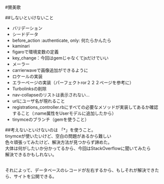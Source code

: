 #賛美歌

##しないといけないこと
<ul>
	<li>バリデーション</li>
	<li>シードデータ</li>
	<li>before_action :authenticate, only: 何たらかんたら</li>
	<li>kaminari</li>
	<li>figaroで環境変数の定義</li>
	<li>key_change：今回はgemじゃなくてjsだけでいい</li>
	<li>メーラー</li>	
	<li>carrierwaveで画像追加ができるように</li>
	<li>ロケールの実装</li>
	<li>エラーぺージの実装（パーフェクトror２２２ぺージを参考に）</li>
	<li>Turbolinksの削除</li>
	<li>nav-collapseのリストは表示されない...</li>
	<li>urlにユーザ名が現れること</li>
	<li>registrations_controller.rbにすべての必要なメソッドが実装してあるか確認すること（:name属性をUserモデルに追加したから）</li>
	<li>tinymceのブランチ（gemを使うこと）</li>
</ul>


##考えないといけないのは
「*」を使うこと。<br/>
tinymceが使いたいけど、空白の問題があるから難しい<br/>
色々頑張ってみたけど、解決方法が見つからず諦めた。<br/>
大体は何がしたいか分かってるから、今回はStackOverflowに聞いてみたら<br/>
解決できるかもしれない。<br/><br/>

それによって、データベースのレコードが左右するから、もしそれが解決できたら、サイトを公開できる。